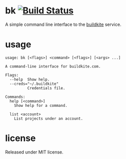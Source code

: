 # bk [![Build Status](https://travis-ci.org/wolfeidau/buildkite-cli.svg)](https://travis-ci.org/wolfeidau/buildkite-cli)

A simple command line interface to the [buildkite](http://buildkite.com) service.

# usage

```
usage: bk [<flags>] <command> [<flags>] [<args> ...]

A command-line interface for buildkite.com.

Flags:
  --help  Show help.
  --creds="~/.buildkite"  
          Credentials file.

Commands:
  help [<command>]
    Show help for a command.

  list <account>
    List projects under an account.

```

# license

Released under MIT license.